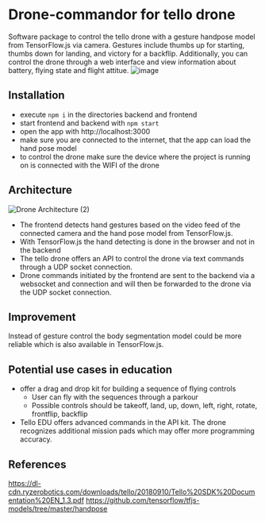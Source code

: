 # Drone-commandor for tello drone
Software package to control the tello drone with a gesture handpose model from TensorFlow.js via camera. Gestures include thumbs up for starting, thumbs down for landing, and victory for a backflip. Additionally, you can control the drone through a web interface and view information about battery, flying state and flight attitue.
![image](https://user-images.githubusercontent.com/18613510/130768871-84f6f641-54b5-4593-b922-55e86122370a.png)


## Installation
- execute `npm i` in the directories backend and frontend
- start frontend and backend with `npm start`
- open the app with http://localhost:3000
- make sure you are connected to the internet, that the app can load the hand pose model
- to control the drone make sure the device where the project is running on is connected with the WIFI of the drone

## Architecture
![Drone Architecture (2)](https://user-images.githubusercontent.com/18613510/130760587-59282b9b-54a0-493a-8c55-3a8897760750.jpg)
- The frontend detects hand gestures based on the video feed of the connected camera and the hand pose model from TensorFlow.js.
- With TensorFlow.js the hand detecting is done in the browser and not in the backend
- The tello drone offers an API to control the drone via text commands through a UDP socket connection.
- Drone commands initiated by the frontend are sent to the backend via a websocket and connection and will then be forwarded to the drone via the UDP socket connection.


## Improvement
Instead of gesture control the body segmentation model could be more reliable which is also available in TensorFlow.js.

## Potential use cases in education
- offer a drag and drop kit for building a sequence of flying controls
  - User can fly with the sequences through a parkour
  - Possible controls should be takeoff, land, up, down, left, right, rotate, frontflip, backflip
- Tello EDU offers advanced commands in the API kit. The drone recognizes additional mission pads which may offer more programming accuracy.  


## References

https://dl-cdn.ryzerobotics.com/downloads/tello/20180910/Tello%20SDK%20Documentation%20EN_1.3.pdf
https://github.com/tensorflow/tfjs-models/tree/master/handpose



